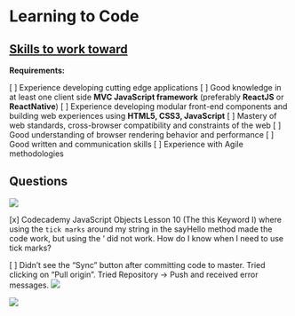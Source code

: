 # Learning to Code

## [Skills to work toward](https://www.glassdoor.com/job-listing/javascript-ui-developer-intern-copart-JV_IC1139977_KO0,30_KE31,37.htm?jl=2745775789&utm_campaign=google_jobs_apply&utm_source=google_jobs_apply&utm_medium=organic) 

**Requirements:**

[ ] Experience developing cutting edge applications
[ ] Good knowledge in at least one client side **MVC JavaScript framework** (preferably **ReactJS** or **ReactNative**)
[ ] Experience developing modular front-end components and building web experiences using **HTML5, CSS3, JavaScript**
[ ] Mastery of web standards, cross-browser compatibility and constraints of the web
[ ] Good understanding of browser rendering behavior and performance
[ ] Good written and communication skills
[ ] Experience with Agile methodologies


## Questions
![](https://d2mxuefqeaa7sj.cloudfront.net/s_0E4A00A349F272265EBC6EB14BAAB962F4FDD8B451760DAD15278EA305694074_1525357470719_Screen+Shot+2018-05-03+at+9.24.15+AM.png)

[x] Codecademy JavaScript Objects Lesson 10 (The this Keyword I) where using the `tick marks` around my string in the sayHello method made the code work, but using the ‘ did not work. How do I know when I need to use tick marks? 


[ ] Didn’t see the “Sync” button after committing code to master. Tried clicking on “Pull origin”. Tried Repository → Push and received error messages. 
![](https://d2mxuefqeaa7sj.cloudfront.net/s_0E4A00A349F272265EBC6EB14BAAB962F4FDD8B451760DAD15278EA305694074_1525635709161_Screen+Shot+2018-05-06+at+2.39.56+PM.png)

![](https://d2mxuefqeaa7sj.cloudfront.net/s_0E4A00A349F272265EBC6EB14BAAB962F4FDD8B451760DAD15278EA305694074_1525635721037_Screen+Shot+2018-05-06+at+2.39.35+PM.png)


